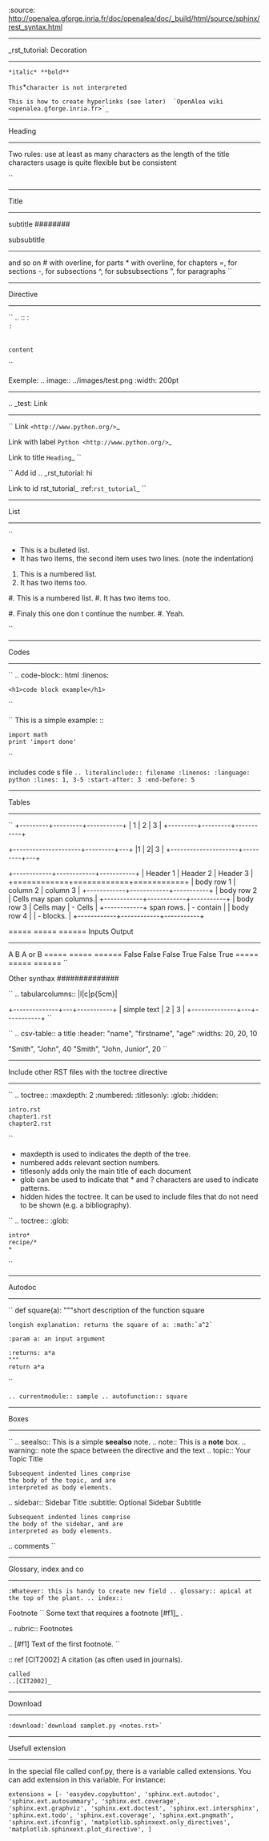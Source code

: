 :source: http://openalea.gforge.inria.fr/doc/openalea/doc/_build/html/source/sphinx/rest_syntax.html

**************************
_rst_tutorial: Decoration
**************************

``
*italic*
**bold**
``

``
This ``*`` character is not interpreted
``

``
This is how to create hyperlinks (see later)  `OpenAlea wiki <openalea.gforge.inria.fr>`_
``

*******
Heading
*******

Two rules:
        use at least as many characters as the length of the title
        characters usage is quite flexible but be consistent

``
*****
Title
*****

subtitle
########

subsubtitle
***********
and so on
    # with overline, for parts
    * with overline, for chapters
    =, for sections
    -, for subsections
    ^, for subsubsections
    “, for paragraphs
``

**********
Directive
**********

``
.. <name>:: <arguments>
    :<option>: <option values>

    content
``

Exemple:
.. image:: ../images/test.png
    :width: 200pt

*****
.. _test: Link
*****

``
Link
`<http://www.python.org/>`_

Link with label
`Python <http://www.python.org/>`_

Link to title
`Heading`_
``

``
Add id
.. _rst_tutorial: hi

Link to id
rst_tutorial_
:ref:`rst_tutorial`_
``

******
List
******

``
* This is a bulleted list.
* It has two items, the second
  item uses two lines. (note the indentation)

1. This is a numbered list.
2. It has two items too.

#. This is a numbered list.
#. It has two items too.


#. Finaly this one don t continue the number.
#. Yeah.

``

******
Codes
******

``
.. code-block:: html
    :linenos:

    <h1>code block example</h1>
``

``
This is a simple example:
::

    import math
    print 'import done'
``

includes code s file
``
.. literalinclude:: filename
    :linenos:
    :language: python
    :lines: 1, 3-5
    :start-after: 3
    :end-before: 5
``

*******
Tables
*******

``
+---------+---------+-----------+
| 1       |  2      |  3        |
+---------+---------+-----------+

+---------------------+---------+---+
|1                    |        2| 3 |
+---------------------+---------+---+

+------------+------------+-----------+
| Header 1   | Header 2   | Header 3  |
+============+============+===========+
| body row 1 | column 2   | column 3  |
+------------+------------+-----------+
| body row 2 | Cells may span columns.|
+------------+------------+-----------+
| body row 3 | Cells may  | - Cells   |
+------------+ span rows. | - contain |
| body row 4 |            | - blocks. |
+------------+------------+-----------+

=====  =====  ======
   Inputs     Output
------------  ------
  A      B    A or B
=====  =====  ======
False  False  False
True   False  True
=====  =====  ======
``

Other synthax
##############

``
.. tabularcolumns:: |l|c|p{5cm}|

+--------------+---+-----------+
|  simple text | 2 | 3         |
+--------------+---+-----------+
``

``
.. csv-table:: a title
   :header: "name", "firstname", "age"
   :widths: 20, 20, 10

   "Smith", "John", 40
   "Smith", "John, Junior", 20
``

********************
Include other RST files with the toctree directive
********************

``
.. toctree::
    :maxdepth: 2
    :numbered:
    :titlesonly:
    :glob:
    :hidden:

    intro.rst
    chapter1.rst
    chapter2.rst
``

* maxdepth is used to indicates the depth of the tree.
* numbered adds relevant section numbers.
* titlesonly adds only the main title of each document
* glob can be used to indicate that * and ? characters are used to indicate patterns.
* hidden hides the toctree. It can be used to include files that do not need to be shown (e.g. a bibliography).

``
.. toctree::
    :glob:

    intro*
    recipe/*
    *
``

************
Autodoc
*************

``
def square(a):
    """short description of the function square

    longish explanation: returns the square of a: :math:`a^2`

    :param a: an input argument

    :returns: a*a
    """
    return a*a
``

``
.. currentmodule:: sample
.. autofunction:: square
``

******
Boxes
******

``
.. seealso:: This is a simple **seealso** note.
.. note::  This is a **note** box.
.. warning:: note the space between the directive and the text
.. topic:: Your Topic Title

    Subsequent indented lines comprise
    the body of the topic, and are
    interpreted as body elements.
.. sidebar:: Sidebar Title
    :subtitle: Optional Sidebar Subtitle

    Subsequent indented lines comprise
    the body of the sidebar, and are
    interpreted as body elements.
.. comments
``

***********************
Glossary, index and co
***********************

``
:Whatever: this is handy to create new field
.. glossary::
     apical
        at the top of the plant.
.. index::
``

Footnote
``
Some text that requires a footnote [#f1]_ .

.. rubric:: Footnotes

.. [#f1] Text of the first footnote.
``

::
    ref
    [CIT2002] A citation
              (as often used in journals).

    called
    ..[CIT2002]_

*********
Download
*********

``
:download:`download samplet.py <notes.rst>`
``

*****************
Usefull extension
******************

In the special file called conf.py, there is a variable called extensions. You can add extension in this variable. For instance:

``
extensions = [-
    'easydev.copybutton',
    'sphinx.ext.autodoc',
    'sphinx.ext.autosummary',
    'sphinx.ext.coverage',
    'sphinx.ext.graphviz',
    'sphinx.ext.doctest',
    'sphinx.ext.intersphinx',
    'sphinx.ext.todo',
    'sphinx.ext.coverage',
    'sphinx.ext.pngmath',
    'sphinx.ext.ifconfig',
    'matplotlib.sphinxext.only_directives',
    'matplotlib.sphinxext.plot_directive',
 ]
 ``
